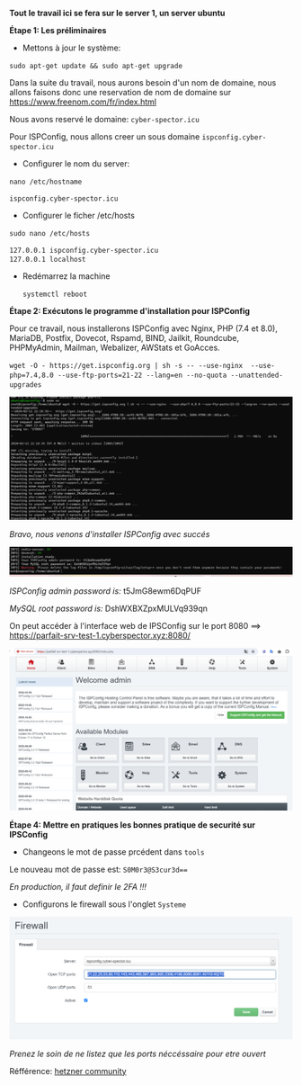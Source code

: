 **Tout le travail ici se fera sur le server 1, un server ubuntu**


**Étape 1: Les préliminaires**

- Mettons à jour le système:

`sudo apt-get update && sudo apt-get upgrade`

Dans la suite du travail, nous aurons besoin d'un nom de domaine, nous allons faisons donc une reservation de nom de domaine sur
https://www.freenom.com/fr/index.html

Nous avons reservé le domaine: `cyber-spector.icu`

Pour ISPConfig, nous allons creer un sous domaine `ispconfig.cyber-spector.icu`

- Configurer le nom du server:

`nano /etc/hostname`

    ispconfig.cyber-spector.icu

- Configurer le ficher /etc/hosts

`sudo nano /etc/hosts`

    127.0.0.1 ispconfig.cyber-spector.icu
    127.0.0.1 localhost

- Redémarrez la machine

    `systemctl reboot`

**Étape 2: Exécutons le programme d'installation pour ISPConfig** 

Pour ce travail, nous installerons ISPConfig avec Nginx, PHP (7.4 et 8.0), MariaDB, Postfix, Dovecot, Rspamd, BIND, Jailkit, Roundcube, PHPMyAdmin, Mailman, Webalizer, AWStats et GoAcces.

`wget -O - https://get.ispconfig.org | sh -s -- --use-nginx  --use-php=7.4,8.0 --use-ftp-ports=21-22 --lang=en --no-quota --unattended-upgrades`

![alt text](image.png)


_Bravo, nous venons d'installer ISPConfig avec succés_

![alt text](image-1.png)

 _ISPConfig admin password is:_ t5JmG8ewm6DqPUF

 _MySQL root password is:_ DshWXBXZpxMULVq939qn

On peut accéder à l'interface web de IPSConfig sur le port 8080 ==> https://parfait-srv-test-1.cyberspector.xyz:8080/

![alt text](image-2.png)

**Étape 4: Mettre en pratiques les bonnes pratique de securité sur IPSConfig**

- Changeons le mot de passe prcédent dans `tools`

Le nouveau mot de passe est: `S0M0r3@S3cur3d==`

_En production, il faut definir le 2FA !!!_

- Configurons le firewall sous l'onglet `Systeme`

![alt text](image-3.png)

_Prenez le soin de ne listez que les ports néccéssaire pour etre ouvert_




Réfférence: [hetzner community](https://community.hetzner.com/tutorials/how-to-install-ispconfig-on-ubuntu-20-04-lts)